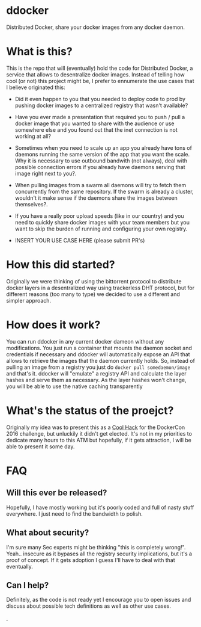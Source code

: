 # ddocker
Distributed Docker, share your docker images from any docker daemon.


# What is this?

This is the repo that will (eventually) hold the code for Distributed Docker, a service that allows to desentralize docker images. Instead of telling how cool (or not) this project might be, I prefer to ennumerate the use cases that I believe originated this: 

- Did it even happen to you that you needed to deploy code to prod by pushing docker images to a centralized registry that wasn't available?

- Have you ever made a presentation that required you to  push / pull a docker image that you wanted to share with the audience or use somewhere else and you found out that the inet connection is not working at all?

- Sometimes when you need to scale up an app you already have tons of daemons running the same version of the app that you want the scale. Why it is necessary to use outbound bandwith (not always), deal with possible connection errors if you already have daemons serving that image right next to you?.

- When pulling images from a swarm all daemons will try to fetch them concurrently from the same repository. If the swarm is already a cluster, wouldn't it make sense if the daemons share the images between themselves?.

- If you have a really poor upload speeds (like in our country) and you need to quickly share docker images with your team members but you want to skip the burden of running and configuring your own registry.

- INSERT YOUR USE CASE HERE (please submit PR's)



# How this did started?

Originally we were thinking of using the bittorrent protocol to distribute docker layers in a desentralized way using trackerless DHT protocol, but for different reasons (too many to type) we decided to use a different and simpler approach. 

# How does it work?

You can run ddocker in any current docker dameon without any modifications. You just run a container that mounts the daemon socket and credentials if necessary and ddocker will automatically expose an API that allows to retrieve the images that the daemon currently holds. So, instead of pulling an image from a registry you just do `docker pull somedaemon/image` and that's it.
ddocker will "emulate" a registry API and calculate the layer hashes and serve them as necessary. As the layer hashes won't change, you will be able to use the native caching transparently

# What's the status of the proejct?

Originally my idea was to present this as a [Cool Hack](https://blog.docker.com/2016/05/dockercon-cool-hack-challenge/) for the DockerCon 2016 challenge, but unluckily it didn't get elected. It's not in my priorities to dedicate many hours to this ATM but hopefully, if it gets attraction, I will be able to present it some day. 

# FAQ

## Will this ever be released?

Hopefully, I have mostly working but it's poorly coded and full of nasty stuff everywhere. I just need to find the bandwidth to polish.

## What about security?

I'm sure many Sec experts might be thinking "this is completely wrong!". Yeah..  insecure as it bypases all the registry security implications, but it's a proof of concept. If it gets adoption I guess I'll have to deal with that eventually.

## Can I help?

Definitely, as the code is not ready yet I encourage you to open issues and discuss about possible tech definitions as well as other use cases. 



[&nbsp;](http://maintainerati.org/ "Mainteinerati")
